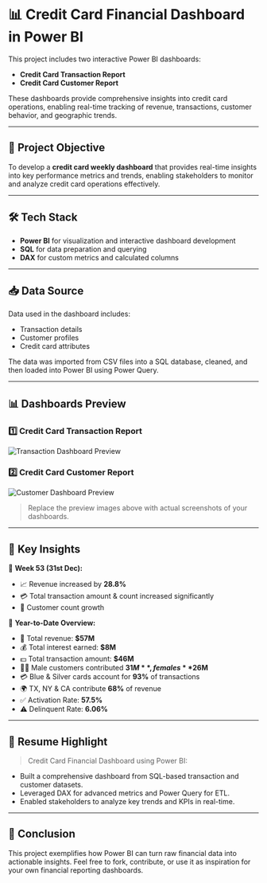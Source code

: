 # 📊 Credit Card Financial Dashboard in Power BI

This project includes two interactive Power BI dashboards:
- **Credit Card Transaction Report**
- **Credit Card Customer Report**

These dashboards provide comprehensive insights into credit card operations, enabling real-time tracking of revenue, transactions, customer behavior, and geographic trends.

---

## 🚀 Project Objective

To develop a **credit card weekly dashboard** that provides real-time insights into key performance metrics and trends, enabling stakeholders to monitor and analyze credit card operations effectively.

---

## 🛠️ Tech Stack

- **Power BI** for visualization and interactive dashboard development
- **SQL** for data preparation and querying
- **DAX** for custom metrics and calculated columns

---

## 📥 Data Source

Data used in the dashboard includes:
- Transaction details
- Customer profiles
- Credit card attributes

The data was imported from CSV files into a SQL database, cleaned, and then loaded into Power BI using Power Query.

---

## 📊 Dashboards Preview

### 1️⃣ Credit Card Transaction Report

![Transaction Dashboard Preview](Credit_Card_Transaction_Report.png)

### 2️⃣ Credit Card Customer Report

![Customer Dashboard Preview](Credit_Card_Customer_Report.png)

> Replace the preview images above with actual screenshots of your dashboards.

---

## 🔎 Key Insights

📅 **Week 53 (31st Dec):**
- 📈 Revenue increased by **28.8%**
- 💳 Total transaction amount & count increased significantly
- 👥 Customer count growth

📅 **Year-to-Date Overview:**
- 🏦 Total revenue: **$57M**
- 💰 Total interest earned: **$8M**
- 💵 Total transaction amount: **$46M**
- 👨‍💼 Male customers contributed **$31M**, females **$26M**
- 💳 Blue & Silver cards account for **93%** of transactions
- 🌍 TX, NY & CA contribute **68%** of revenue
- ✅ Activation Rate: **57.5%**
- ⚠️ Delinquent Rate: **6.06%**

---

## 💼 Resume Highlight

> Credit Card Financial Dashboard using Power BI:
- Built a comprehensive dashboard from SQL-based transaction and customer datasets.
- Leveraged DAX for advanced metrics and Power Query for ETL.
- Enabled stakeholders to analyze key trends and KPIs in real-time.

---



## 🏁 Conclusion

This project exemplifies how Power BI can turn raw financial data into actionable insights. Feel free to fork, contribute, or use it as inspiration for your own financial reporting dashboards.

